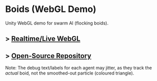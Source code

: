 # Boids (WebGL Demo)

Unity WebGL demo for swarm AI (flocking boids).

## \> [Realtime/Live WebGL](https://mirzabeig.github.io/Boids-WebGL/)
## \> [Open-Source Repository](https://github.com/MirzaBeig/Boids)

Note: The debug text/labels for each agent may jitter, as they track the *actual* boid, not the smoothed-out particle (coloured triangle).
